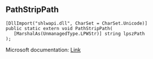 ## PathStripPath

```
[DllImport("shlwapi.dll", CharSet = CharSet.Unicode)]
public static extern void PathStripPath(
   [MarshalAs(UnmanagedType.LPWStr)] string lpszPath
);
```

Microsoft documentation: [Link](https://docs.microsoft.com/en-us/windows/win32/api/shlwapi/nf-shlwapi-pathstrippathw)
